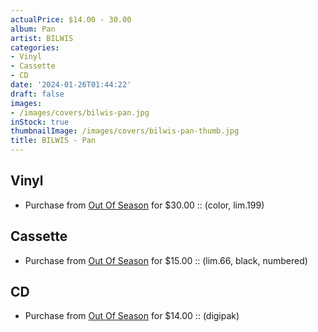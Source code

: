 ```yaml
---
actualPrice: $14.00 - 30.00
album: Pan
artist: BILWIS
categories:
- Vinyl
- Cassette
- CD
date: '2024-01-26T01:44:22'
draft: false
images:
- /images/covers/bilwis-pan.jpg
inStock: true
thumbnailImage: /images/covers/bilwis-pan-thumb.jpg
title: BILWIS - Pan
---
```


## Vinyl
* Purchase from [Out Of Season](https://www.outofseasonlabel.com/products/bilwis-pan-vinyl-lp-color-lim-199) for $30.00 :: (color, lim.199)
## Cassette
* Purchase from [Out Of Season](https://www.outofseasonlabel.com/products/bilwis-pan-cassette-tape) for $15.00 :: (lim.66, black, numbered)
## CD
* Purchase from [Out Of Season](https://www.outofseasonlabel.com/products/bilwis-pan-cd-digipak) for $14.00 :: (digipak)
